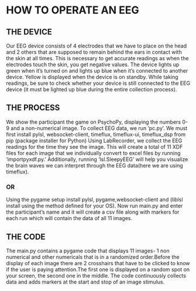 # HOW TO OPERATE AN EEG 

## THE DEVICE

Our EEG device consists of 4 electrodes that we have to place on the head and 2 others that are supposed to remain behind the ears in contact with the skin at all times. This is necessary to get accurate readings as when the electrodes touch the skin, you get negative values. The device lights up green when it’s turned on and lights up blue when it’s connected to another device. Yellow is displayed when the device is on standby. While taking readings, be sure to check whether your device is still connected to the EEG device (it must be lighted up blue during the entire collection process).

## THE PROCESS

We show the participant the game on PsychoPy, displaying the numbers 0-9 and a non-numerical image. To collect EEG data, we run ‘pc.py’. We must first install pylsl, websocket-client, timeflux, timeflux-ui, timeflux_dsp from pip (package installer for Python)  Using LabRecorder, we collect the EEG readings for the time they see the image. This will create a total of 11 XDF files for each image that we individually convert to excel files by running ‘importpyxdf.py.’ Additionally, running ‘lsl.SleepyEEG’ will help you visualize the brain waves we can interpret through the EEG data(here we are using timeflux).

### OR

Using the pygame setup install pylsl, pygame,websocket-client and (liblsl install using the method defined for your OS). Now run main.py and enter the participant’s name and it will create a csv file along with markers for each run which will contain the data of all 11 images.

## THE CODE

The main.py contains a pygame code that displays 11 images- 1 non numerical and other numericals that is in a randomized order.Before the display of each image there are 2 crosshairs that have to be clicked to know if the user is paying attention.The first one is displayed on a random spot on your screen, the second one in the middle. The code continuously collects data and adds markers at the start and stop of an image stimulus.